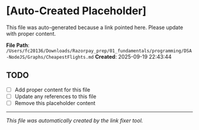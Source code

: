 # [Auto-Created Placeholder]

This file was auto-generated because a link pointed here.
Please update with proper content.

**File Path**: `/Users/fc20136/Downloads/Razorpay_prep/01_fundamentals/programming/DSA-NodeJS/Graphs/CheapestFlights.md`
**Created**: 2025-09-19 22:43:44

## TODO
- [ ] Add proper content for this file
- [ ] Update any references to this file
- [ ] Remove this placeholder content

---
*This file was automatically created by the link fixer tool.*
